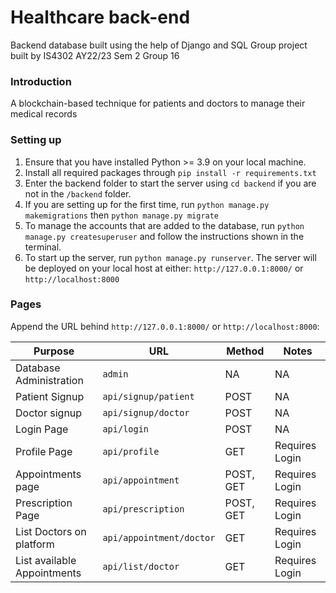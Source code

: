 # Healthcare back-end
Backend database built using the help of Django and SQL
Group project built by IS4302 AY22/23 Sem 2 Group 16

### Introduction

A blockchain-based technique for patients and doctors to manage their medical records

### Setting up
1. Ensure that you have installed Python >= 3.9 on your local machine.
2. Install all required packages through `pip install -r requirements.txt`
3. Enter the backend folder to start the server using `cd backend` if you are not in the `/backend` folder.
4. If you are setting up for the first time, run `python manage.py makemigrations` then `python manage.py migrate`
5. To manage the accounts that are added to the database, run `python manage.py createsuperuser` and follow the instructions shown in the terminal.
6. To start up the server, run `python manage.py runserver`. The server will be deployed on your local host at either: `http://127.0.0.1:8000/` or `http://localhost:8000`

### Pages
Append the URL behind `http://127.0.0.1:8000/` or `http://localhost:8000`:

| Purpose                     | URL                     | Method    |Notes |
| --------------------------- |----------------------|--------|---------------|
| Database Administration     | `admin`                 | NA        | NA             |
| Patient Signup              | `api/signup/patient`    | POST      | NA             |
| Doctor signup               | `api/signup/doctor`     | POST      | NA             |
| Login Page                  | `api/login`             | POST      | NA             |
| Profile Page                | `api/profile`           | GET       | Requires Login |
| Appointments page           | `api/appointment`       | POST, GET | Requires Login |
| Prescription Page           | `api/prescription`      | POST, GET | Requires Login |
| List Doctors on platform    | `api/appointment/doctor`| GET       | Requires Login |
| List available Appointments | `api/list/doctor`       | GET       | Requires Login |

